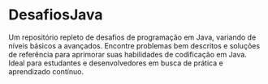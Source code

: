 # DesafiosJava
Um repositório repleto de desafios de programação em Java, variando de níveis básicos a avançados. Encontre problemas bem descritos e soluções de referência para aprimorar suas habilidades de codificação em Java. Ideal para estudantes e desenvolvedores em busca de prática e aprendizado contínuo.
